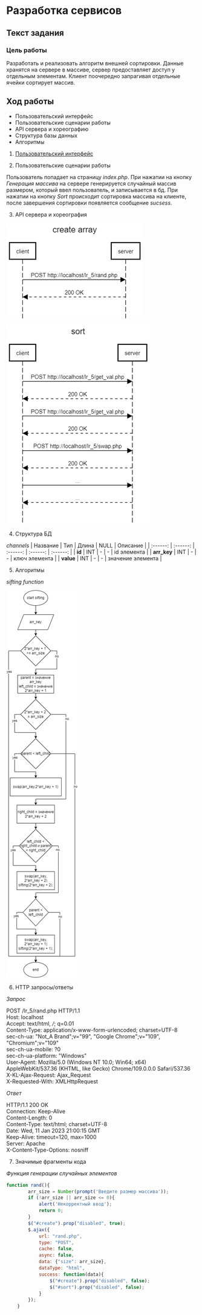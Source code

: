 # Разработка сервисов
## Текст задания
### Цель работы
Разработать и реализовать алгоритм внешней сортировки. Данные хранятся на сервере в массиве, сервер предоставляет доступ у отдельным элементам. Клиент поочередно запрагивая отдельные ячейки сортирует массив.
## Ход работы
- Пользовательский интерфейс
- Пользовательские сценарии работы
- API сервера и хореографию
- Структура базы данных
- Алгоритмы
1) [Пользовательский интерфейс](https://www.figma.com/file/K0ytuFkRz6E7kOl94lphk5/IS_lr_5?node-id=0%3A1&t=hlb9PNjFaMZ6ZAff-1)

2) Пользовательские сценарии работы

Пользователь попадает на страницу *index.php*. При нажатии на кнопку *Генерация массива* на сервере генерируется случайный массив размером, который ввел пользователь, и записывается в бд. При нажатии на кнопку *Sort* происходит сортировка массива на клиенте, после завершения сортировки появляется сообщение *sucsess*.

3. API сервера и хореография

![Генерация массива](create_array.png)

![Сортировка](sort.png)

4. Структура БД

*channels*
| Название | Тип | Длина | NULL | Описание |
| :------: | :------: | :------: | :------: | :------: |
| **id** | INT | - | - | id элемента |
| **arr_key** | INT | - | - | ключ элемента |
| **value** | INT | - | - | значение элемента |

5. Алгоритмы

*sifting function*

![sifting](sifting.png)

6. HTTP запросы/ответы

*Запрос*

POST /lr_5/rand.php HTTP/1.1 <br>
Host: localhost <br>
Accept: text/html, */*; q=0.01 <br>
Content-Type: application/x-www-form-urlencoded; charset=UTF-8 <br>
sec-ch-ua: "Not_A Brand";v="99", "Google Chrome";v="109", "Chromium";v="109" <br>
sec-ch-ua-mobile: ?0 <br>
sec-ch-ua-platform: "Windows" <br>
User-Agent: Mozilla/5.0 (Windows NT 10.0; Win64; x64) AppleWebKit/537.36 (KHTML, like Gecko) Chrome/109.0.0.0 Safari/537.36 <br>
X-KL-Ajax-Request: Ajax_Request <br>
X-Requested-With: XMLHttpRequest <br>

*Ответ*

HTTP/1.1 200 OK <br>
Connection: Keep-Alive <br>
Content-Length: 0 <br>
Content-Type: text/html; charset=UTF-8 <br>
Date: Wed, 11 Jan 2023 21:00:15 GMT <br>
Keep-Alive: timeout=120, max=1000 <br>
Server: Apache <br>
X-Content-Type-Options: nosniff <br>

7. Значимые фрагменты кода

*Функция генерации случайных элементов*
```js
function rand(){
        arr_size = Number(prompt('Введите размер массива'));
        if (!arr_size || arr_size <= 0){
            alert('Некорректный ввод');
            return 0;
        }
        $("#create").prop("disabled", true);
        $.ajax({
            url: "rand.php",
            type: "POST",
            cache: false,
            async: false,
            data: {"size": arr_size},
            dataType: "html",
            success: function(data){
                $("#create").prop("disabled", false);
                $("#sort").prop("disabled", false);
            }
        });
    }
```
